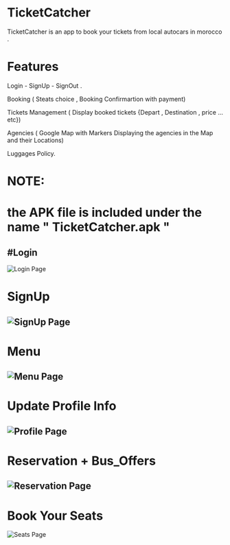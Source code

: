 
# TicketCatcher

TicketCatcher is an app to book your tickets from local autocars in morocco .

# Features

Login - SignUp - SignOut .

Booking ( Steats choice , Booking Confirmartion with payment)

Tickets Management ( Display booked tickets {Depart , Destination , price ... etc})

Agencies ( Google Map with Markers Displaying the agencies in the Map and their Locations)

Luggages Policy.

# NOTE:
# the APK file is included under the name " TicketCatcher.apk "

#Login
--------------------------------------------------
![Login Page](https://i.ibb.co/NZccDYS/login.png)

# SignUp
![SignUp Page](https://i.ibb.co/MPW9R5J/signup.png)
--------------------------------------------------
# Menu
![Menu Page](https://i.ibb.co/1fq1vVG/nav.png)
--------------------------------------------------
# Update Profile Info
![Profile Page](https://i.ibb.co/GW4198J/profile.png)
--------------------------------------------------
# Reservation + Bus_Offers
![Reservation Page](https://i.ibb.co/PN8WXNJ/offers.png)
--------------------------------------------------
# Book Your Seats
![Seats Page](https://i.ibb.co/fkvQGRL/book-seat.png)
